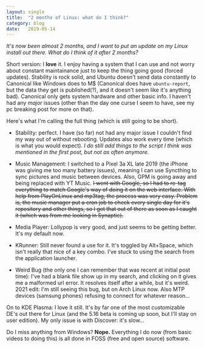 ```yaml
---
layout: single
title:  "2 months of Linux: what do I think?"
category: blog
date:   2019-05-14
---
```


*It's now been almost 2 months, and I want to put an update on my Linux install out there. What do I think of it after 2 months?*

Short version: I **love** it. I enjoy having a system that I can use and not worry about constant maintainance just to keep the thing going good (forced updates). Stability is rock solid, and Ubuntu doesn't send data constantly to Canonical like Windows does to M$ (Canonical does have `ubuntu-report`, but the data they get is published(?), and it doesn't seem like it's anything bad). Canonical only gets system hardware and other basic info. I haven't had any _major_ issues (other than the day one curse I seem to have, see my pc breaking post for more on that).

Here's what I'm calling the full thing (which is still going to be short).

- Stability: perfect. I have (so far) not had any major issue I couldn't find my way out of without rebooting. Updates also work every time (which is what you would expect). _I do still add things to the script I think was mentioned in the first post, but not as often anymore._

- Music Management: I switched to a Pixel 3a XL late 2019 (the iPhone was giving me too many battery issues), meaning I can use Syncthing to sync pictures and music between devices. Also, GPM is going away and being replaced with YT Music. ~~I went with Google, so I had to re-tag everything to match Google's way of doing it on the web interface. With help from PlayOnLinux and mp3tag, the process was very easy. Problem is, the music manager put a cron job to check every single day for it's repository and other things, so I got that out of there as soon as I caught it (which was from me looking in Synaptic).~~

- Media Player: Lollypop is very good, and just seems to be getting better. It's my default now.

- KRunner: Still never found a use for it. It's toggled by Alt+Space, which isn't really that nice of a key combo. I've stuck to using the search from the application launcher.

- Weird Bug (the only one I can remember that was recent at initial post time): I've had a blank file show up in my search, and clicking on it gives me a malformed url error. It resolves itself after a while, but it's weird. 2021 edit: I'm still seeing this bug, but on Arch Linux now. Also MTP devices (samsung phones) refusing to connect for whatever reason...

On to KDE Plasma: I love it still. It's by far one of the most customizable DE's out there for Linux (and the 5.16 beta is coming up soon, but I'll stay on user edition). My only issue is with Discover: it's slow... 

Do I miss anything from Windows? **Nope.** Everything I do now (from basic videos to doing this) is all done in FOSS (free and open source) software.
